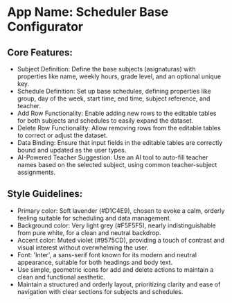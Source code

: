 # **App Name**: Scheduler Base Configurator

## Core Features:

- Subject Definition: Define the base subjects (asignaturas) with properties like name, weekly hours, grade level, and an optional unique key.
- Schedule Definition: Set up base schedules, defining properties like group, day of the week, start time, end time, subject reference, and teacher.
- Add Row Functionality: Enable adding new rows to the editable tables for both subjects and schedules to easily expand the dataset.
- Delete Row Functionality: Allow removing rows from the editable tables to correct or adjust the dataset.
- Data Binding: Ensure that input fields in the editable tables are correctly bound and updated as the user types.
- AI-Powered Teacher Suggestion: Use an AI tool to auto-fill teacher names based on the selected subject, using common teacher-subject assignments.

## Style Guidelines:

- Primary color: Soft lavender (#D1C4E9), chosen to evoke a calm, orderly feeling suitable for scheduling and data management. 
- Background color: Very light grey (#F5F5F5), nearly indistinguishable from pure white, for a clean and neutral backdrop.
- Accent color: Muted violet (#9575CD), providing a touch of contrast and visual interest without overwhelming the user.
- Font: 'Inter', a sans-serif font known for its modern and neutral appearance, suitable for both headings and body text.
- Use simple, geometric icons for add and delete actions to maintain a clean and functional aesthetic.
- Maintain a structured and orderly layout, prioritizing clarity and ease of navigation with clear sections for subjects and schedules.
